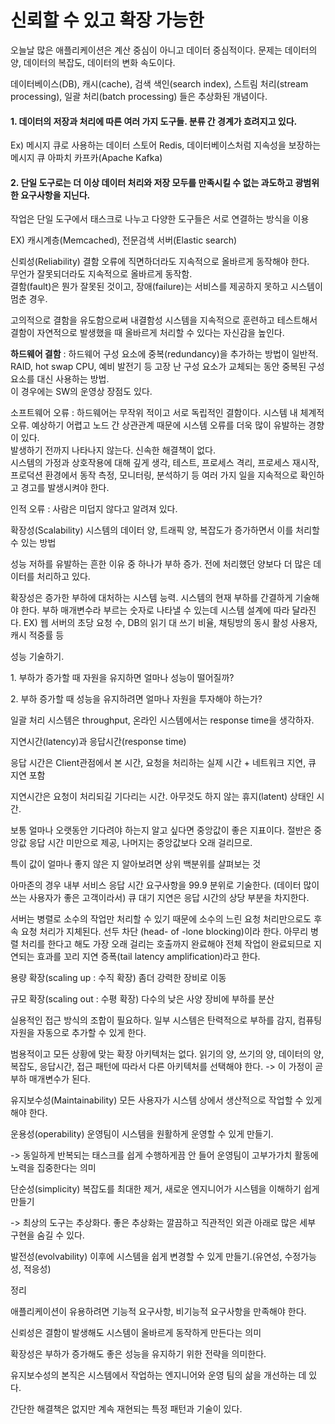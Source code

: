 # 신뢰할 수 있고 확장 가능한

오늘날 많은 애플리케이션은 계산 중심이 아니고 데이터 중심적이다. 문제는 데이터의 양, 데이터의 복잡도, 데이터의 변화 속도이다.

데이터베이스(DB), 캐시(cache), 검색 색인(search index), 스트림 처리(stream processing), 일괄 처리(batch processing) 들은 추상화된 개념이다.

#### 1. 데이터의 저장과 처리에 따른 여러 가지 도구들. 분류 간 경계가 흐려지고 있다.

Ex) 메시지 큐로 사용하는 데이터 스토어 Redis, 데이터베이스처럼 지속성을 보장하는 메시지 큐 아파치 카프카(Apache Kafka)

#### 2. 단일 도구로는 더 이상 데이터 처리와 저장 모두를 만족시킬 수 없는 과도하고 광범위한 요구사항을 지닌다.

작업은 단일 도구에서 태스크로 나누고 다양한 도구들은 서로 연결하는 방식을 이용

EX) 캐시계층(Memcached), 전문검색 서버(Elastic search)

&#x20;

신뢰성(Reliability) 결함 오류에 직면하더라도 지속적으로 올바르게 동작해야 한다.\
무언가 잘못되더라도 지속적으로 올바르게 동작함. \
결함(fault)은 뭔가 잘못된 것이고, 장애(failure)는 서비스를 제공하지 못하고 시스템이 멈춘 경우.

고의적으로 결함을 유도함으로써 내결함성 시스템을 지속적으로 훈련하고 테스트해서 결함이 자연적으로 발생했을 때 올바르게 처리할 수 있다는 자신감을 높인다.

**하드웨어 결함** : 하드웨어 구성 요소에 중복(redundancy)을 추가하는 방법이 일반적. RAID, hot swap CPU, 예비 발전기 등 고장 난 구성 요소가 교체되는 동안 중복된 구성요소를 대신 사용하는 방법. \
이 경우에는 SW의 운영상 장점도 있다.

소프트웨어 오류 : 하드웨어는 무작위 적이고 서로 독립적인 결함이다. 시스템 내 체계적 오류. 예상하기 어렵고 노드 간 상관관계 때문에 시스템 오류를 더욱 많이 유발하는 경향이 있다. \
발생하기 전까지 나타나지 않는다. 신속한 해결책이 없다. \
시스템의 가정과 상호작용에 대해 깊게 생각, 테스트, 프로세스 격리, 프로세스 재시작, 프로덕션 환경에서 동작 측정, 모니터링, 분석하기 등 여러 가지 일을 지속적으로 확인하고 경고를 발생시켜야 한다.

인적 오류 : 사람은 미덥지 않다고 알려져 있다.&#x20;

확장성(Scalability) 시스템의 데이터 양, 트래픽 양, 복잡도가 증가하면서 이를 처리할 수 있는 방법

성능 저하를 유발하는 흔한 이유 중 하나가 부하 증가. 전에 처리했던 양보다 더 많은 데이터를 처리하고 있다.

확장성은 증가한 부하에 대처하는 시스템 능력. 시스템의 현재 부하를 간결하게 기술해야 한다. 부하 매개변수라 부르는 숫자로 나타낼 수 있는데 시스템 설계에 따라 달라진다. EX) 웹 서버의 초당 요청 수, DB의 읽기 대 쓰기 비율, 채팅방의 동시 활성 사용자, 캐시 적중률 등

성능 기술하기.

1\. 부하가 증가할 때 자원을 유지하면 얼마나 성능이 떨어질까?

2\. 부하 증가할 때 성능을 유지하려면 얼마나 자원을 투자해야 하는가?

일괄 처리 시스템은 throughput, 온라인 시스템에서는 response time을 생각하자.

지연시간(latency)과 응답시간(response time)

응답 시간은 Client관점에서 본 시간, 요청을 처리하는 실제 시간 + 네트워크 지연, 큐 지연 포함

지연시간은 요청이 처리되길 기다리는 시간. 아무것도 하지 않는 휴지(latent) 상태인 시간.

보통 얼마나 오랫동안 기다려야 하는지 알고 싶다면 중앙값이 좋은 지표이다. 절반은 중앙값 응답 시간 미만으로 제공, 나머지는 중앙값보다 오래 걸리므로.

특이 값이 얼마나 좋지 않은 지 알아보려면 상위 백분위를 살펴보는 것

아마존의 경우 내부 서비스 응답 시간 요구사항을 99.9 분위로 기술한다. (데이터 많이 쓰는 사용자가 좋은 고객이라서) 큐 대기 지연은 응답 시간의 상당 부분을 차지한다.

서버는 병렬로 소수의 작업만 처리할 수 있기 때문에 소수의 느린 요청 처리만으로도 후속 요청 처리가 지체된다. 선두 차단 (head- of -lone blocking)이라 한다. 아무리 병렬 처리를 한다고 해도 가장 오래 걸리는 호출까지 완료해야 전체 작업이 완료되므로 지연되는 효과를 꼬리 지연 증폭(tail latency amplification)라고 한다.

용량 확장(scaling up : 수직 확장) 좀더 강력한 장비로 이동

규모 확장(scaling out : 수평 확장) 다수의 낮은 사양 장비에 부하를 분산

실용적인 접근 방식의 조합이 필요하다. 일부 시스템은 탄력적으로 부하를 감지, 컴퓨팅 자원을 자동으로 추가할 수 있게 한다.

범용적이고 모든 상황에 맞는 확장 아키텍처는 없다. 읽기의 양, 쓰기의 양, 데이터의 양, 복잡도, 응답시간, 접근 패턴에 따라서 다른 아키텍처를 선택해야 한다. -> 이 가정이 곧 부하 매개변수가 된다.

&#x20;

유지보수성(Maintainability) 모든 사용자가 시스템 상에서 생산적으로 작업할 수 있게 해야 한다.

운용성(operability) 운영팀이 시스템을 원활하게 운영할 수 있게 만들기.

\-> 동일하게 반복되는 태스크를 쉽게 수행하게끔 안 들어 운영팀이 고부가가치 활동에 노력을 집중한다는 의미

단순성(simplicity) 복잡도를 최대한 제거, 새로운 엔지니어가 시스템을 이해하기 쉽게 만들기

\-> 최상의 도구는 추상화다. 좋은 추상화는 깔끔하고 직관적인 외관 아래로 많은 세부 구현을 숨길 수 있다.

발전성(evolvability) 이후에 시스템을 쉽게 변경할 수 있게 만들기.(유연성, 수정가능성, 적응성)

&#x20;

정리

애플리케이션이 유용하려면 기능적 요구사항, 비기능적 요구사항을 만족해야 한다.

신뢰성은 결함이 발생해도 시스템이 올바르게 동작하게 만든다는 의미

확장성은 부하가 증가해도 좋은 성능을 유지하기 위한 전략을 의미한다.

유지보수성의 본직은 시스템에서 작업하는 엔지니어와 운영 팀의 삶을 개선하는 데 있다.

간단한 해결책은 없지만 계속 재현되는 특정 패턴과 기술이 있다.
